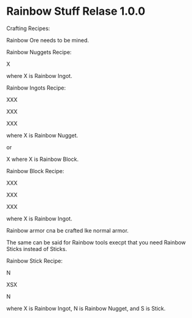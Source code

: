 # Rainbow Stuff Relase 1.0.0

Crafting Recipes: 

Rainbow Ore needs to be mined. 

Rainbow Nuggets Recipe: 

X 

where X is Rainbow Ingot. 

Rainbow Ingots Recipe: 

XXX 

XXX 

XXX 

where X is Rainbow Nugget. 

or 

X where X is Rainbow Block.

Rainbow Block Recipe: 

XXX 

XXX 

XXX 

where X is Rainbow Ingot.

Rainbow armor cna be crafted lke normal armor.

The same can be said for Rainbow tools execpt that you need Rainbow Sticks instead of Sticks.

Rainbow Stick Recipe: 

 N 

XSX 

 N 

where X is Rainbow Ingot, N is Rainbow Nugget, and S is Stick.